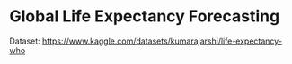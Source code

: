 # Global Life Expectancy Forecasting
Dataset: https://www.kaggle.com/datasets/kumarajarshi/life-expectancy-who
